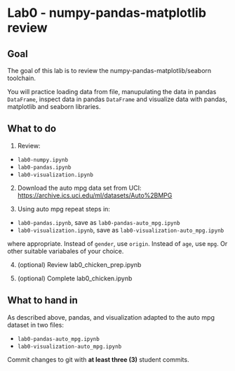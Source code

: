 # Lab0 - numpy-pandas-matplotlib review

## Goal

The goal of this lab is to review the numpy-pandas-matplotlib/seaborn toolchain.

You will practice loading data from file, manupulating the data in pandas `DataFrame`, inspect data in pandas `DataFrame` and visualize data with pandas, matplotlib and seaborn libraries.

## What to do
1. Review:
- `lab0-numpy.ipynb`
- `lab0-pandas.ipynb`
- `lab0-visualization.ipynb`

2. Download the auto mpg data set from UCI: https://archive.ics.uci.edu/ml/datasets/Auto%2BMPG

3. Using auto mpg repeat steps in:
- `lab0-pandas.ipynb`, save as `lab0-pandas-auto_mpg.ipynb`
- `lab0-visualization.ipynb`, save as `lab0-visualization-auto_mpg.ipynb`

where appropriate. Instead of `gender`, use `origin`. Instead of `age`, use `mpg`. Or other suitable variabales of your choice.

4. (optional) Review lab0_chicken_prep.ipynb

5. (optional) Complete lab0_chicken.ipynb


## What to hand in
As described above, pandas, and visualization adapted to the auto mpg dataset in two files:
- `lab0-pandas-auto_mpg.ipynb`
- `lab0-visualization-auto_mpg.ipynb`

Commit changes to git with **at least three (3)** student commits.